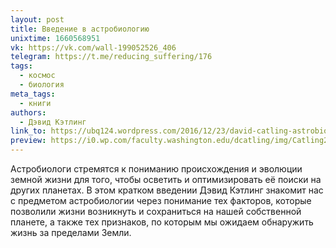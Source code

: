 ```yaml
---
layout: post
title: Введение в астробиологию
unixtime: 1660568951
vk: https://vk.com/wall-199052526_406
telegram: https://t.me/reducing_suffering/176
tags:
  - космос
  - биология
meta_tags:
  - книги
authors:
  - Дэвид Кэтлинг
link_to: https://ubq124.wordpress.com/2016/12/23/david-catling-astrobiology-russian-translate/
preview: https://i0.wp.com/faculty.washington.edu/dcatling/img/Catling2013_AstrobiologyVSI.jpg
---
```

Астробиологи стремятся к пониманию происхождения и эволюции земной жизни для того, чтобы осветить и оптимизировать её поиски на других планетах. В этом кратком введении Дэвид Кэтлинг знакомит нас с предметом астробиологии через понимание тех факторов, которые позволили жизни возникнуть и сохраниться на нашей собственной планете, а также тех признаков, по которым мы ожидаем обнаружить жизнь за пределами Земли.